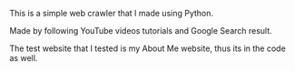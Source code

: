 This is a simple web crawler that I made using Python. 

Made by following YouTube videos tutorials and Google Search result.

The test website that I tested is my About Me website, thus its in the code as well.
